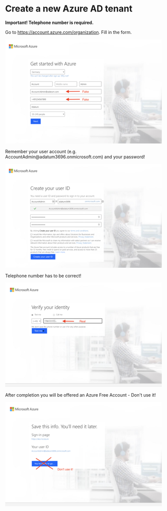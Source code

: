 # Create a new Azure AD tenant

**Important! Telephone number is required.**

Go to <a href="https://account.azure.com/organization" target="_blank"> https://account.azure.com/organization</a>. Fill in the form.

<img src="img/New-Tenant-1.png" width="600"/>

Remember your user account (e.g. AccountAdmin&#64;adatum3696.onmicrosoft.com) and your password!

<img src="img/New-Tenant-2.png" width="600"/>

Telephone number has to be correct!

<img src="img/New-Tenant-3.png" width="600"/>

After completion you will be offered an Azure Free Account - Don't use it!

<img src="img/New-Tenant-4.png" width="600"/>
